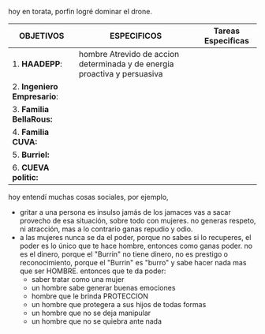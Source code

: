 hoy en torata, porfin logré dominar el drone.

| **OBJETIVOS**                | ESPECIFICOS                                                               | Tareas Especificas |
| ---------------------------- | ------------------------------------------------------------------------- | ------------------ |
| 1. **HAADEPP**:              | hombre Atrevido de accion determinada y de energia proactiva y persuasiva |                    |
| 2. **Ingeniero Empresario**: |                                                                           |                    |
| 3. **Familia BellaRous:**    |                                                                           |                    |
| 4. **Familia CUVA:**         |                                                                           |                    |
| 5. **Burriel:**              |                                                                           |                    |
| 6. **CUEVA politic:**        |                                                                           |                    |
hoy entendí muchas cosas sociales, por ejemplo, 
- gritar a una persona es insulso jamás de los jamaces vas a sacar provecho de esa situación, sobre todo con mujeres. no generas respeto, ni atracción, mas a lo contrario ganas repudio y odio. 
- a las mujeres nunca se da el poder, porque no sabes si lo recuperes, el poder es lo único que te hace hombre, entonces como ganas poder. no es el dinero, porque el "Burrin" no tiene dinero, no es prestigo o reconocimiento, porque el "Burrin" es "burro" y sabe hacer nada mas que ser HOMBRE. entonces que te da poder:
	- saber tratar como una mujer
	- un hombre sabe generar buenas emociones
	- hombre que le brinda PROTECCION
	- un hombre que protegera a sus hijos de todas formas
	- un hombre que no se deja manipular
	- un hombre que no se quiebra ante nada
	